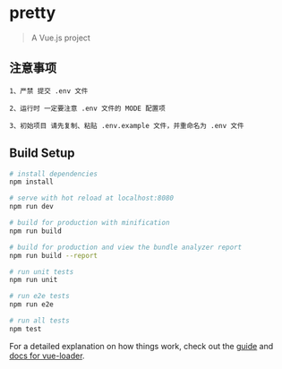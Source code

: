 # pretty

> A Vue.js project

## 注意事项

```
1、严禁 提交 .env 文件

2、运行时 一定要注意 .env 文件的 MODE 配置项

3、初始项目 请先复制、粘贴 .env.example 文件，并重命名为 .env 文件
```

## Build Setup

```bash
# install dependencies
npm install

# serve with hot reload at localhost:8080
npm run dev

# build for production with minification
npm run build

# build for production and view the bundle analyzer report
npm run build --report

# run unit tests
npm run unit

# run e2e tests
npm run e2e

# run all tests
npm test
```

For a detailed explanation on how things work, check out the [guide](http://vuejs-templates.github.io/webpack/) and [docs for vue-loader](http://vuejs.github.io/vue-loader).
